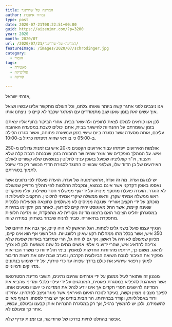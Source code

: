 ```yaml
---
title: המדינה של שרדינגר
author: נמרוד איזנברג
type: post
date: 2020-07-21T08:22:51+00:00
guid: https://aizenimr.com/?p=3200
year: 2020
month: 2020/07
url: /2020/07/21/המדינה-של-שרדינגר/
featureImage: /images/2020/07/schrodinger.jpg
category:
  - הומור
tags:
  - סאטירה
  - פוליטיקה
  - קורונה

---
```

אזרחי ישראל,

אנו ניצבים לפני אתגר קשה ביותר שאותו צלחנו, וכל העולם מתקשר אלינו עכשיו ושואל איך עשינו זאת בזמן שאנו שוב מתמודדים עם האתגר שכבר לא קיים כי ניצחנו אותו.

לכן אנו קוראים לכולם לצאת לחופים ולהישאר בבית. אחרי הביקור בחוף אליו יצאתם בזמן ששמרתם על ההנחיות להישאר בבית, אתם יכולים לשבת במסעדה האהובה עליכם, אותה מסעדה אשר נסגרה ביום שישי בזמן שנשארה פתוחה, ואשר סגרנו הלילה ב-05:00 כי בוודאי שהיא תיפתח כרגיל ב-10:00.

אולמות האירועים ייפתחו עבור אירועים הקטנים מ-20 איש ובו זמנית גדולים מ-250 איש. על המהלך מופקדים שר אוצר שהיה שר תחבורה בזמן שנבנתה רכבת קלה שלא תעבוד, ויו"ר קואליציה שפועל באופן עניני לחלוטין בנושאים שלא קשורים לאולם האירועים של בן הדוד שלו, ושלפני שבועיים התנגד לסגירת חדרי הכושר רק כדי שיוכל לתמוך בסגירתם.

יש לנו גם ועדה. מה זה ועדה, אחושרמוטה של ועדה. הועדה פועלת לפי נתונים אשר נאספו באופן דקדקני אשר אינם בנמצא, ומקבלת החלטות לפי תהליך מדוייק שמעולם לא הוגדר. הועדה פועלת מתוקף מינויה על ידי גוף ממשלתי חסר משילות, עליו מופקדים ראש ממשלה אמיתי שקרן, וראש ממשלה שיקרי אמיתי לחלוטין. התקציב לפעילות זו מוכתב על ידי תקציב אוורירי שנגבה ממיסים לא משולמים כתוצאה מפעילות כלכלית שאינה קיימת, אשר החל מאוגוסט יהיה קיים לסירוגין. לאחר מכן יתקיימו בחירות במסגרתן יחליט הציבור האם ברצונו מדינה מקורית לא מתפקדת, או מדינה חלופית מתפקדת בתיאוריה. סביר להניח שיבחר בשתיהן במידה שווה.

הנגיף עצמו פועל בשני גלים לפחות. הגל הראשון לא היה קיים, אך גבה את חייהם של 350 איש, אשר בכלל מתו ממחלות רקע שאינן רלוונטיות. הגל השני אף הוא אינו קיים, מכיוון שמעולם לא היה גל ראשון. אך גם לו היה גל, הרי שמדובר באדוות שפעת שלא צריכה להדאיג איש, שהרי ידוע כי אלפי אנשים מתים כל שנה משפעת ולכן לא צריך לדאוג. משום כך, יירתמו מהדורות החדשות למאמץ: בימי חול ידווח כי משרד הבריאות מפקיר את הציבור לנוכח השואה הביולוגית הקרבה, ובערב שבת יתנו את רשות הדיבור למוקיון רפואי שירגיע את כולם בדרך שפויה עד כדי טירוף, על ידי שימוש בנתונים מדוייקים ודמיוניים.

מנגנון זה שתואר לעיל ממומן על ידי אזרחים שהינם נתינים, תושבי מדינת הסטרטאפ אשר מאורגנת להפליא במסגרת כאוטית, המונהגים על ידי עילוי כלכלי ומדיני שהביא את המדינה להישגים חסרי תקדים אך אינו יודע לנהל את המדינה כי יועציו מטעים אותו. לפיכך מצבינו מצוין וקשה, בעיקר לנוכח האיום האיראני אשר מוגר וניצב לפתחינו. עתידנו ורוד באפלוליותו, וקודר בבהירותו. הר הבית בידינו אך יש צורך לספחו. הנגיף מאיים להשמידנו, ולכן יש להמשיך כרגיל, אך רק במסגרת ההנחיות אותן קבענו וביטלנו, עכשיו, אחר כך ומעולם לא.

אפשר בהחלט לחיות בדרכו של שרודינגר, ובו זמנית עדיף שלא.